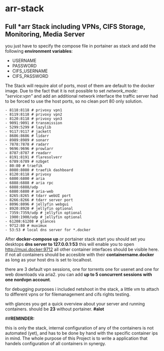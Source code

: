 # arr-stack
## Full *arr Stack including VPNs, CIFS Storage, Monitoring, Media Server
you just have to specify the compose file in portainer as stack and add the following **environment variables**:
- USERNAME
- PASSWORD
- CIFS_USERNAME
- CIFS_PASSWORD

The Stack will require alot of ports, most of them are default to the docker image.
Due to the fact that it is not possible to set *network_mode: "service:vpn"* and add an additional network interface the traffic server had to be forced to use the host ports, so no clean port 80 only solution.

    - 8118:8118 # privoxy vpn1
    - 8119:8118 # privoxy vpn2
    - 8120:8118 # privoxy vpn3
    - 9091:9091 # transmission
    - 5299:5299 # lazylib
    - 9117:9117 # jackett
    - 8686:8686 # lidarr
    - 8989:8989 # sonarr
    - 7878:7878 # radarr
    - 9696:9696 # prowlarr
    - 8787:8787 # readarr
    - 8191:8191 # flaresolverr
    - 6789:6789 # nzbget
    - 80:80 # traefik
    - 8080:8080 # traefik dashboard
    - 8120:8118 # privoxy
    - 6800:6800 # aria
    - 6888:6888 # aria rpc
    - 6888:6888/udp
    - 6880:6880 # aria-web
    - 8265:8265 # tdarr webUI port
    - 8266:8266 # tdarr server port
    - 8096:8096 # jellyfin webgui
    - 8920:8920 # jellyfin optional
    - 7359:7359/udp # jellyfin optional
    - 1900:1900/udp # jellyfin optional
    - 61208:61208 # glances
    - 9712:80 # muximux
    - 53:53 # local dns server for *.docker

After **docker-compose up** or portainer stack start you should set you desktops **dns server to 127.0.0.1:53** this will enable you to open http://muxi.docker:9712 all other container interfaces should be visible here. if not all containers should be accesible with their **containername.docker** as long as your host dns is set to localhost.

there are 3 default vpn sessions, one for torrents one for usenet and one for web downloads via aria2. you can add **up to 5 concurrent sessions with one nordvpn account**.

for debugging purposes i included netshoot in the stack, a little vm to attach to different vpns or for filemanagement and cifs rights testing.

with glances you get a quick overview about your server and running containers.
should be **23** without portainer. **#alot**

##**REMINDER:** 

this is only the stack, internal configuration of any of the containers is not automated (yet), and has to be done by hand with the specific container ips in mind.
The whole purpose of this Project is to write a application that handels configuration of all containers in synergy.